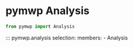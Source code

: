 # pymwp Analysis

```python
from pymwp import Analysis
```

::: pymwp.analysis
    selection:
      members:
        - Analysis